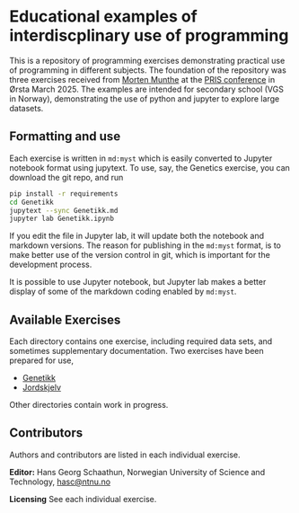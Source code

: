 # Educational examples of interdiscplinary use of programming

This is a repository of programming exercises demonstrating
practical use of programming in different subjects.
The foundation of the repository was three exercises received
from [Morten Munthe](https://www4.uib.no/finn-ansatte/Morten.Munthe)
at the [PRIS conference](https://www.hivolda.no/pris-konferansen-2025)
in Ørsta March 2025.
The examples are intended for secondary school (VGS in Norway),
demonstrating the use of python and jupyter to explore large datasets.

## Formatting and use

Each exercise is written in `md:myst` which is easily converted
to Jupyter notebook format using jupytext.
To use, say, the Genetics exercise, you can download the git repo,
and run
```sh
pip install -r requirements
cd Genetikk
jupytext --sync Genetikk.md
jupyter lab Genetikk.ipynb
```

If you edit the file in Jupyter lab, it will update both the 
notebook and markdown versions.
The reason for publishing in the `md:myst` format, is to make
better use of the version control in git, which is important
for the development process.

It is possible to use Jupyter notebook, but Jupyter lab
makes a better display of some of the markdown coding enabled
by `md:myst`.

## Available Exercises

Each directory contains one exercise, including required data
sets, and sometimes supplementary documentation.
Two exercises have been prepared for use,
+ [Genetikk](Genetikk/Genetikk.md)
+ [Jordskjelv](Jordskjelv/Jordskjelv.md)

Other directories contain work in progress.

## Contributors

Authors and contributors are listed in each individual exercise.

**Editor:** Hans Georg Schaathun,
Norwegian University of Science and Technology,
hasc@ntnu.no

**Licensing** See each individual exercise.
